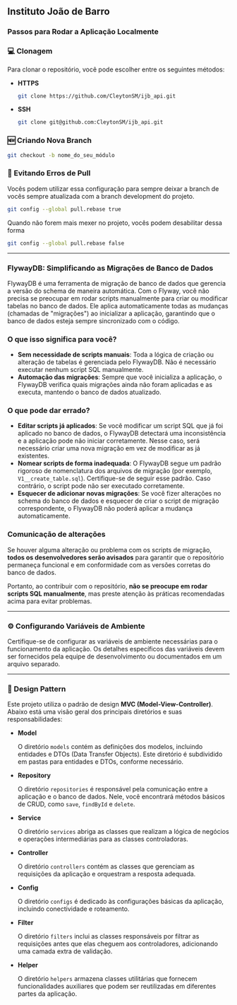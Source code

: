 ## Instituto João de Barro

### Passos para Rodar a Aplicação Localmente

### 💻 Clonagem

Para clonar o repositório, você pode escolher entre os seguintes métodos:

- **HTTPS**

    ```bash
    git clone https://github.com/CleytonSM/ijb_api.git
    ```

- **SSH**

    ```bash
    git clone git@github.com:CleytonSM/ijb_api.git
    ```
    
### 🆕 Criando Nova Branch

```bash
git checkout -b nome_do_seu_módulo
```
### 🤯 Evitando Erros de Pull
Vocês podem utilizar essa configuração para sempre deixar a branch de vocês sempre atualizada com a branch development do projeto.
```bash
git config --global pull.rebase true
```
Quando não forem mais mexer no projeto, vocês podem desabilitar dessa forma
```bash
git config --global pull.rebase false
```
---
### FlywayDB: Simplificando as Migrações de Banco de Dados

FlywayDB é uma ferramenta de migração de banco de dados que gerencia a versão do schema de maneira automática. Com o Flyway, você não precisa se preocupar em rodar scripts manualmente para criar ou modificar tabelas no banco de dados. Ele aplica automaticamente todas as mudanças (chamadas de "migrações") ao inicializar a aplicação, garantindo que o banco de dados esteja sempre sincronizado com o código.

### O que isso significa para você?
- **Sem necessidade de scripts manuais**: Toda a lógica de criação ou alteração de tabelas é gerenciada pelo FlywayDB. Não é necessário executar nenhum script SQL manualmente.
- **Automação das migrações**: Sempre que você inicializa a aplicação, o FlywayDB verifica quais migrações ainda não foram aplicadas e as executa, mantendo o banco de dados atualizado.

### O que pode dar errado?
- **Editar scripts já aplicados**: Se você modificar um script SQL que já foi aplicado no banco de dados, o FlywayDB detectará uma inconsistência e a aplicação pode não iniciar corretamente. Nesse caso, será necessário criar uma nova migração em vez de modificar as já existentes.
- **Nomear scripts de forma inadequada**: O FlywayDB segue um padrão rigoroso de nomenclatura dos arquivos de migração (por exemplo, `V1__create_table.sql`). Certifique-se de seguir esse padrão. Caso contrário, o script pode não ser executado corretamente.
- **Esquecer de adicionar novas migrações**: Se você fizer alterações no schema do banco de dados e esquecer de criar o script de migração correspondente, o FlywayDB não poderá aplicar a mudança automaticamente.

### Comunicação de alterações
Se houver alguma alteração ou problema com os scripts de migração, **todos os desenvolvedores serão avisados** para garantir que o repositório permaneça funcional e em conformidade com as versões corretas do banco de dados.

Portanto, ao contribuir com o repositório, **não se preocupe em rodar scripts SQL manualmente**, mas preste atenção às práticas recomendadas acima para evitar problemas.

---

### ⚙️ Configurando Variáveis de Ambiente

Certifique-se de configurar as variáveis de ambiente necessárias para o funcionamento da aplicação. Os detalhes específicos das variáveis devem ser fornecidos pela equipe de desenvolvimento ou documentados em um arquivo separado.

---
### 🎨 Design Pattern 

Este projeto utiliza o padrão de design **MVC (Model-View-Controller)**. Abaixo está uma visão geral dos principais diretórios e suas responsabilidades:

- **Model**
  
  O diretório `models` contém as definições dos modelos, incluindo entidades e DTOs (Data Transfer Objects). Este diretório é subdividido em pastas para entidades e DTOs, conforme necessário.

- **Repository**
  
  O diretório `repositories` é responsável pela comunicação entre a aplicação e o banco de dados. Nele, você encontrará métodos básicos de CRUD, como `save`, `findById` e `delete`.

- **Service**
  
  O diretório `services` abriga as classes que realizam a lógica de negócios e operações intermediárias para as classes controladoras.

- **Controller**
  
  O diretório `controllers` contém as classes que gerenciam as requisições da aplicação e orquestram a resposta adequada.

- **Config**
  
  O diretório `configs` é dedicado às configurações básicas da aplicação, incluindo conectividade e roteamento.

- **Filter**
  
  O diretório `filters` inclui as classes responsáveis por filtrar as requisições antes que elas cheguem aos controladores, adicionando uma camada extra de validação.

- **Helper**
  
  O diretório `helpers` armazena classes utilitárias que fornecem funcionalidades auxiliares que podem ser reutilizadas em diferentes partes da aplicação.
